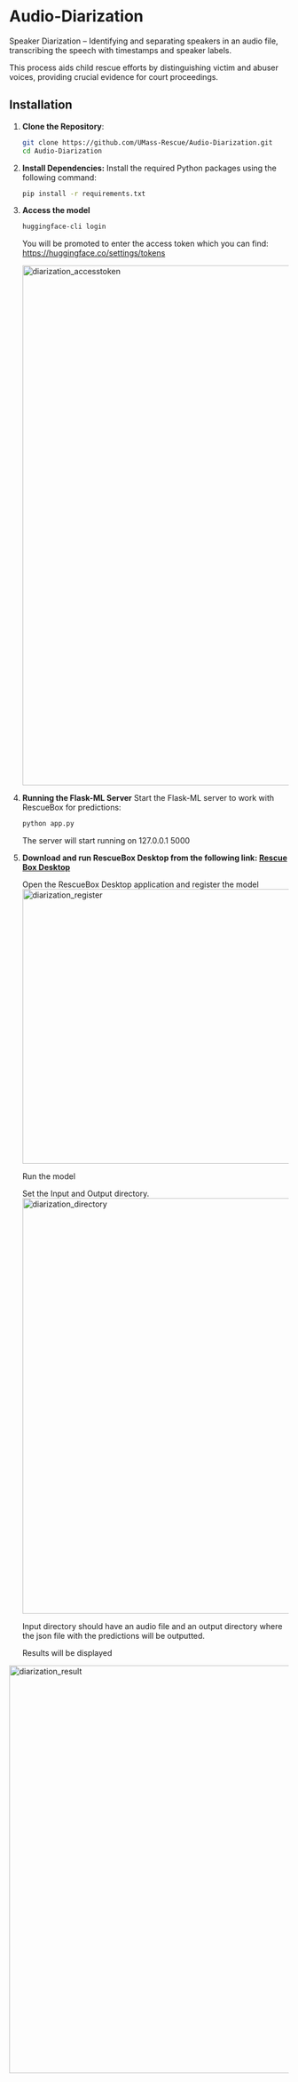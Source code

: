 # Audio-Diarization

Speaker Diarization – Identifying and separating speakers in an audio file, transcribing the speech with timestamps and speaker labels. 

This process aids child rescue efforts by distinguishing victim and abuser voices, providing crucial evidence for court proceedings.

## Installation

1. **Clone the Repository**:

   ```bash
   git clone https://github.com/UMass-Rescue/Audio-Diarization.git 
   cd Audio-Diarization
   ```

2. **Install Dependencies:**
   Install the required Python packages using the following command:

   ```bash
   pip install -r requirements.txt
   ```
   
3. **Access the model**
   
   ```bash
   huggingface-cli login
   ```
   You will be promoted to enter the access token which you can find: https://huggingface.co/settings/tokens
   
   <img width="937" alt="diarization_accesstoken" src="https://github.com/user-attachments/assets/5e766cd7-45ef-4b2b-8d80-cc608d86e77c" />

4. **Running the Flask-ML Server**
   Start the Flask-ML server to work with RescueBox for predictions:

   ```bash
   python app.py
   ```   
   The server will start running on 127.0.0.1 5000

5. **Download and run RescueBox Desktop from the following link: [Rescue Box Desktop](https://github.com/UMass-Rescue/RescueBox-Desktop/releases)**

   Open the RescueBox Desktop application and register the model
   <img width="495" alt="diarization_register" src="https://github.com/user-attachments/assets/b223ff7b-e941-44d1-a6e8-7c95a46487a3" />

   Run the model
   
   Set the Input and Output directory.
   <img width="749" alt="diarization_directory" src="https://github.com/user-attachments/assets/5cbb8304-59de-49b7-9fc6-78eb7a5e7e16" />


   Input directory should have an audio file and an output directory where the json file with the predictions will be outputted.
   
   Results will be displayed
  
  <img width="735" alt="diarization_result" src="https://github.com/user-attachments/assets/566446ca-49e6-41e6-9889-96140476bb6f" />

